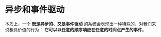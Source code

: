 异步和事件驱动
==========================================================
本质上，一个 **既是异步的、又是事件驱动** 的系统会表现出一种特殊的、对我们来说极具价值的行为：
**它可以以任意的顺序响应在任意的时间点产生的事件**。
